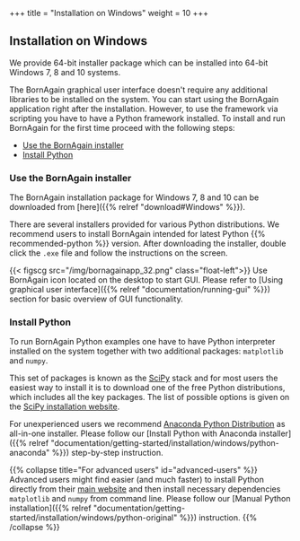 +++
title = "Installation on Windows"
weight = 10
+++

## Installation on Windows

We provide 64-bit installer package which can be installed into 64-bit Windows 7, 8 and 10 systems.

The BornAgain graphical user interface doesn't require any additional libraries to be installed on the system. You can start using the BornAgain application right after the installation. However, to use the framework via scripting you have to have a Python framework installed. To install and run BornAgain for the first time proceed with the following steps:

* [Use the BornAgain installer](#use-the-bornagain-installer)
* [Install Python](#install-python")

### Use the BornAgain installer

The BornAgain installation package for Windows 7, 8 and 10 can be downloaded from [here]({{% relref "download#Windows" %}}). 

There are several installers provided for various Python distributions. We recommend users to install BornAgain intended for latest Python {{% recommended-python %}} version.
After downloading the installer, double click the `.exe` file and follow the instructions on the screen.

{{< figscg src="/img/bornagainapp_32.png" class="float-left">}} Use BornAgain icon located on the desktop to start GUI.
Please refer to [Using graphical user interface]({{% relref "documentation/running-gui" %}}) section for basic overview of GUI functionality.
<p style="clear: both;">

### Install Python

To run BornAgain Python examples one have to have Python interpreter installed on the system together with two additional packages: `matplotlib` and `numpy`.

This set of packages is known as the [SciPy](http://www.scipy.org/) stack
and for most users the easiest way to install it is to download one of the free Python distributions, which includes all the key packages.
The list of possible options is given on the [SciPy installation website](http://www.scipy.org/install.html).

For unexperienced users we recommend [Anaconda Python Distribution](http://www.anaconda.com) as all-in-one installer.
Please follow our [Install Python with Anaconda installer]({{% relref "documentation/getting-started/installation/windows/python-anaconda" %}})
step-by-step instruction.

{{% collapse title="For advanced users" id="advanced-users" %}}
Advanced users might find easier (and much faster) to install Python directly from their <a href="https://www.python.org/downloads">main website</a>
and then install necessary dependencies `matplotlib` and `numpy` from command line.
Please follow our [Manual Python installation]({{% relref "documentation/getting-started/installation/windows/python-original" %}}) instruction.
{{% /collapse %}}

